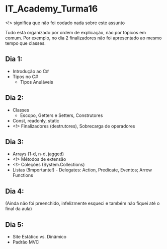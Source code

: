 # IT_Academy_Turma16

<!> significa que não foi codado nada sobre este assunto

Tudo está organizado por ordem de explicação, não por tópicos em comum. Por exemplo, no dia 2 finalizadores não foi apresentado ao mesmo tempo que classes.

## Dia 1:
- Introdução ao C#
- Tipos no C#
  - Tipos Anuláveis

## Dia 2:
- Classes
  - Escopo, Getters e Setters, Construtores
- Const, readonly, static
- <!> Finalizadores (destrutores), Sobrecarga de operadores

## Dia 3:
- Arrays (1-d, n-d, jagged)
- <!> Métodos de extensão
- <!> Coleções (System.Collections)
- Listas
(!Importante!) - Delegates: Action, Predicate, Eventos; Arrow Functions

## Dia 4:
(Ainda não foi preenchido, infelizmente esqueci e também não fiquei até o final da aula)

## Dia 5:
- Site Estático vs. Dinâmico
- Padrão MVC